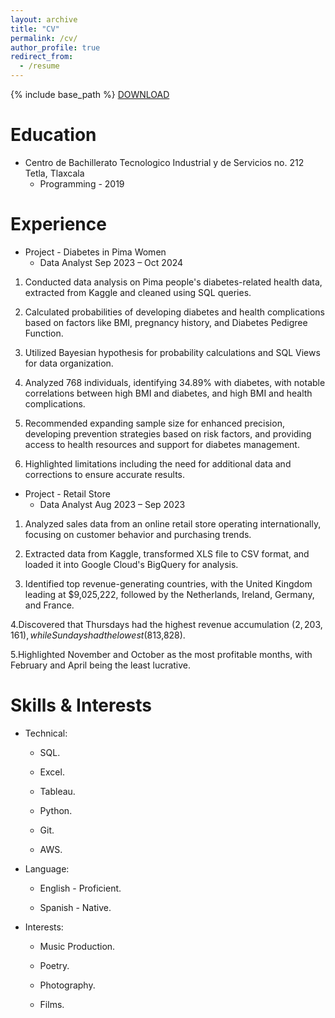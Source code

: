 ```yaml
---
layout: archive
title: "CV"
permalink: /cv/
author_profile: true
redirect_from:
  - /resume
---
```


{% include base_path %}
[DOWNLOAD](../files/Data_Analyst_Eduardo_Anica_Gonzalez.pdf)

Education
=====
  * Centro de Bachillerato Tecnologico Industrial y de Servicios no. 212 Tetla, Tlaxcala
    * Programming - 2019

  
Experience 
=====
* Project - Diabetes in Pima Women
  * Data Analyst Sep 2023 – Oct 2024

1. Conducted data analysis on Pima people's diabetes-related health data, extracted from Kaggle and cleaned using
SQL queries.

2. Calculated probabilities of developing diabetes and health complications based on factors like BMI, pregnancy
history, and Diabetes Pedigree Function.

3. Utilized Bayesian hypothesis for probability calculations and SQL Views for data organization.

4. Analyzed 768 individuals, identifying 34.89% with diabetes, with notable correlations between high BMI and
diabetes, and high BMI and health complications.

5. Recommended expanding sample size for enhanced precision, developing prevention strategies based on risk
factors, and providing access to health resources and support for diabetes management.

6. Highlighted limitations including the need for additional data and corrections to ensure accurate results.


* Project - Retail Store
  * Data Analyst Aug 2023 – Sep 2023

1. Analyzed sales data from an online retail store operating internationally, focusing on customer behavior and
purchasing trends.

2. Extracted data from Kaggle, transformed XLS file to CSV format, and loaded it into Google Cloud's BigQuery for
analysis.

3. Identified top revenue-generating countries, with the United Kingdom leading at $9,025,222, followed by the
Netherlands, Ireland, Germany, and France.

4.Discovered that Thursdays had the highest revenue accumulation ($2,203,161), while Sundays had the lowest
($813,828).

5.Highlighted November and October as the most profitable months, with February and April being the least lucrative.


Skills & Interests
=====

* Technical:
  * SQL.

  * Excel.

  * Tableau.

  * Python.

  * Git.

  * AWS.

* Language:

  * English - Proficient.

  * Spanish - Native.

* Interests:
  * Music Production.

  * Poetry.

  * Photography.

  * Films.
